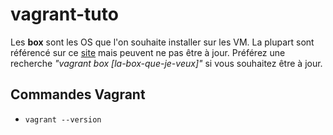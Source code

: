 # vagrant-tuto

Les __box__ sont les OS que l'on souhaite installer sur les VM. La plupart sont référencé sur ce [site](http://www.vagrantbox.es/) mais peuvent ne pas être à jour. Préférez une recherche _"vagrant box [la-box-que-je-veux]"_ si vous souhaitez être à jour.

## Commandes Vagrant

- `vagrant --version`
